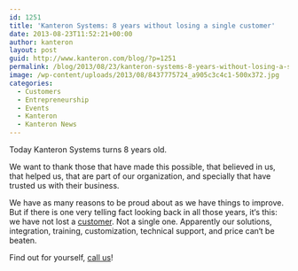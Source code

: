 ```yaml
---
id: 1251
title: 'Kanteron Systems: 8 years without losing a single customer'
date: 2013-08-23T11:52:21+00:00
author: kanteron
layout: post
guid: http://www.kanteron.com/blog/?p=1251
permalink: /blog/2013/08/23/kanteron-systems-8-years-without-losing-a-single-customer/
image: /wp-content/uploads/2013/08/8437775724_a905c3c4c1-500x372.jpg
categories:
  - Customers
  - Entrepreneurship
  - Events
  - Kanteron
  - Kanteron News
---
```

Today Kanteron Systems turns 8 years old.

We want to thank those that have made this possible, that believed in us, that helped us, that are part of our organization, and specially that have trusted us with their business.

We have as many reasons to be proud about as we have things to improve. But if there is one very telling fact looking back in all those years, it‘s this: we have not lost a <a title="Customers" href="http://www.kanteron.com/blog/reference-installations/" target="_blank">customer</a>. Not a single one. Apparently our solutions, integration, training, customization, technical support, and price can‘t be beaten.

Find out for yourself, <a title="Contact" href="http://www.kanteron.com/blog/contact/" target="_blank">call us</a>!